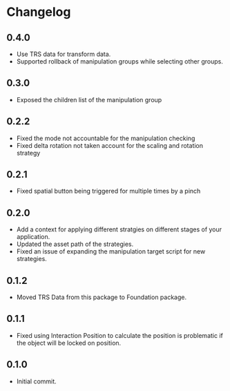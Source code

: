 # Changelog
## 0.4.0
- Use TRS data for transform data.
- Supported rollback of manipulation groups while selecting other groups.

## 0.3.0
- Exposed the children list of the manipulation group

## 0.2.2
- Fixed the mode not accountable for the manipulation checking
- Fixed delta rotation not taken account for the scaling and rotation strategy

## 0.2.1
- Fixed spatial button being triggered for multiple times by a pinch

## 0.2.0
- Add a context for applying different stratgies on different stages of your application.
- Updated the asset path of the strategies.
- Fixed an issue of expanding the manipulation target script for new strategies.

## 0.1.2
- Moved TRS Data from this package to Foundation package.

## 0.1.1
- Fixed using Interaction Position to calculate the position is problematic if the object will be locked on position.

## 0.1.0
- Initial commit.